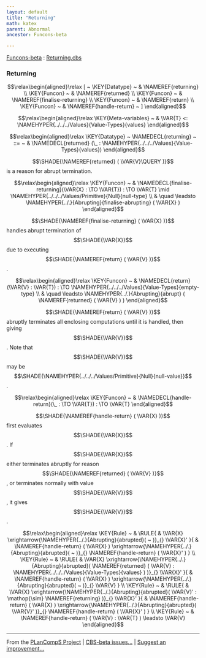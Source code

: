 ```yaml
---
layout: default
title: "Returning"
math: katex
parent: Abnormal
ancestor: Funcons-beta

---
```


[Funcons-beta] : [Returning.cbs]

### Returning
               


$$\relax\begin{aligned}\relax
  [ ~ 
  \KEY{Datatype} ~ & \NAMEREF{returning} \\
  \KEY{Funcon} ~ & \NAMEREF{returned} \\
  \KEY{Funcon} ~ & \NAMEREF{finalise-returning} \\
  \KEY{Funcon} ~ & \NAMEREF{return} \\
  \KEY{Funcon} ~ & \NAMEREF{handle-return}
  ~ ]
\end{aligned}$$

$$\relax\begin{aligned}\relax
  \KEY{Meta-variables} ~ 
  & \VAR{T} <: \NAMEHYPER{../../../Values}{Value-Types}{values}
\end{aligned}$$

$$\relax\begin{aligned}\relax
  \KEY{Datatype} ~ 
  \NAMEDECL{returning}  
  ~ ::= ~ & \NAMEDECL{returned} (\_ : \NAMEHYPER{../../../Values}{Value-Types}{values})
\end{aligned}$$


  $$\SHADE{\NAMEREF{returned}
           ( \VAR{V}\QUERY )}$$ is a reason for abrupt termination.


$$\relax\begin{aligned}\relax
  \KEY{Funcon} ~ 
  & \NAMEDECL{finalise-returning}(\VAR{X} :  \TO \VAR{T}) :  \TO \VAR{T} \mid \NAMEHYPER{../../../Values/Primitive}{Null}{null-type} \\
  & \quad \leadsto \NAMEHYPER{../.}{Abrupting}{finalise-abrupting}
                     ( \VAR{X} )
\end{aligned}$$


  $$\SHADE{\NAMEREF{finalise-returning}
           ( \VAR{X} )}$$ handles abrupt termination of $$\SHADE{\VAR{X}}$$ due to
  executing $$\SHADE{\NAMEREF{return}
           ( \VAR{V} )}$$.


$$\relax\begin{aligned}\relax
  \KEY{Funcon} ~ 
  & \NAMEDECL{return}(\VAR{V} : \VAR{T}) :  \TO \NAMEHYPER{../../../Values}{Value-Types}{empty-type} \\
  & \quad \leadsto \NAMEHYPER{../.}{Abrupting}{abrupt}
                     ( \NAMEREF{returned}
                         ( \VAR{V} ) )
\end{aligned}$$


  $$\SHADE{\NAMEREF{return}
           ( \VAR{V} )}$$ abruptly terminates all enclosing computations until it is
  handled, then giving $$\SHADE{\VAR{V}}$$. Note that $$\SHADE{\VAR{V}}$$ may be $$\SHADE{\NAMEHYPER{../../../Values/Primitive}{Null}{null-value}}$$.


$$\relax\begin{aligned}\relax
  \KEY{Funcon} ~ 
  & \NAMEDECL{handle-return}(\_ :  \TO \VAR{T}) :  \TO \VAR{T}
\end{aligned}$$


  $$\SHADE{\NAMEREF{handle-return}
           ( \VAR{X} )}$$ first evaluates $$\SHADE{\VAR{X}}$$. If $$\SHADE{\VAR{X}}$$ either terminates abruptly for 
  reason $$\SHADE{\NAMEREF{returned}
           ( \VAR{V} )}$$, or terminates normally with value $$\SHADE{\VAR{V}}$$, it gives $$\SHADE{\VAR{V}}$$.


$$\relax\begin{aligned}\relax
  \KEY{Rule} ~ 
    & \RULE{
      &  \VAR{X} \xrightarrow{\NAMEHYPER{../.}{Abrupting}{abrupted}(  ~  )}_{} 
          \VAR{X}'
      }{
      &  \NAMEREF{handle-return}
                      ( \VAR{X} ) \xrightarrow{\NAMEHYPER{../.}{Abrupting}{abrupted}(  ~  )}_{} 
          \NAMEREF{handle-return}
            ( \VAR{X}' )
      }
\\
  \KEY{Rule} ~ 
    & \RULE{
      &  \VAR{X} \xrightarrow{\NAMEHYPER{../.}{Abrupting}{abrupted}( \NAMEREF{returned}
                                                                                                      ( \VAR{V} : \NAMEHYPER{../../../Values}{Value-Types}{values} ) )}_{} 
          \VAR{X}'
      }{
      &  \NAMEREF{handle-return}
                      ( \VAR{X} ) \xrightarrow{\NAMEHYPER{../.}{Abrupting}{abrupted}(  ~  )}_{} 
          \VAR{V}
      }
\\
  \KEY{Rule} ~ 
    & \RULE{
      &  \VAR{X} \xrightarrow{\NAMEHYPER{../.}{Abrupting}{abrupted}( \VAR{V}' : \mathop{\sim} \NAMEREF{returning} )}_{} 
          \VAR{X}'
      }{
      &  \NAMEREF{handle-return}
                      ( \VAR{X} ) \xrightarrow{\NAMEHYPER{../.}{Abrupting}{abrupted}( \VAR{V}' )}_{} 
          \NAMEREF{handle-return}
            ( \VAR{X}' )
      }
\\
  \KEY{Rule} ~ 
    & \NAMEREF{handle-return}
        ( \VAR{V} : \VAR{T} ) \leadsto
        \VAR{V}
\end{aligned}$$



[Funcons-beta]: /CBS-beta/math/Funcons-beta
  "FUNCONS-BETA"
[Unstable-Funcons-beta]: /CBS-beta/math/Unstable-Funcons-beta
  "UNSTABLE-FUNCONS-BETA"
[Languages-beta]: /CBS-beta/math/Languages-beta
  "LANGUAGES-BETA"
[Unstable-Languages-beta]: /CBS-beta/math/Unstable-Languages-beta
  "UNSTABLE-LANGUAGES-BETA"
[CBS-beta]: /CBS-beta 
  "CBS-BETA"


____

From the [PLanCompS Project] | [CBS-beta issues...] | [Suggest an improvement...]

[Returning.cbs]: /CBS-beta/Funcons-beta/Computations/Abnormal/Returning/Returning.cbs
  "CBS SOURCE FILE"
[PLanCompS Project]: https://plancomps.github.io
  "PROGRAMMING LANGUAGE COMPONENTS AND SPECIFICATIONS PROJECT HOME PAGE"
[CBS-beta issues...]: https://github.com/plancomps/CBS-beta/issues
  "CBS-BETA ISSUE REPORTS ON GITHUB"
[Suggest an improvement...]: mailto:plancomps@gmail.com?Subject=CBS-beta%20-%20comment&Body=Re%3A%20CBS-beta%20specification%20at%20Computations/Abnormal/Returning/Returning.cbs%0A%0AComment/Query/Issue/Suggestion%3A%0A%0A%0ASignature%3A%0A 
  "GENERATE AN EMAIL TEMPLATE"
